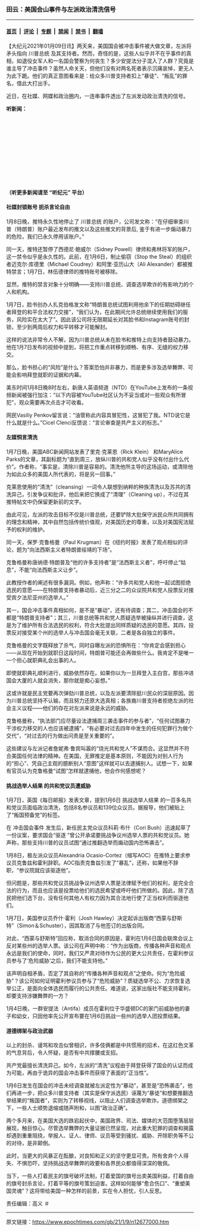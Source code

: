 ### 田云：美国会山事件与左派政治清洗信号

---

#### [首页](../../../..?n12677000) &nbsp;|&nbsp; [评论](../../../../../epoch-comment?n12677000) &nbsp;|&nbsp; [专题](../../../../../epoch-special?n12677000) &nbsp;|&nbsp; [禁闻](../../../../../epoch-news?n12677000) &nbsp;|&nbsp; [禁书](../../../../../books?n12677000) &nbsp;|&nbsp; [翻墙](https://github.com/gfw-breaker/nogfw/blob/master/README.md?n12677000)


<div class="post_content" id="artbody" itemprop="articleBody">
 <!-- article content begin -->
 <p>
  【大纪元2021年01月09日讯】两天来，美国国会被冲击事件被大做文章，左派将矛头指向
  <ok href="https://www.epochtimes.com/gb/tag/%E5%B7%9D%E6%99%AE%E6%80%BB%E7%BB%9F.html">
   川普总统
  </ok>
  及其支持者。然而，奇怪的是，这些人似乎并不在乎事件的真相，如退役女军人和一名国会警察为何丧生？多少安提法分子混入了人群？究竟是谁主导了冲击事件？虽然人命关天，但他们没有对两名死者表示沉痛哀悼，更无人为此下跪。他们的真正意图看来是：给众多川普支持者扣上“暴徒”、“叛乱”的罪名，借此大打出手。
 </p>
 <p>
  近日，在社媒、网媒和政治圈内，一连串事件透出了左派发动政治清洗的信号。
 </p>
 <p>
  <strong>
   听新闻：
  </strong>
 </p>
 <div style="width: 100%; height: 170px; margin-bottom: 20px; border-radius: 10px; overflow:hidden;">
 </div>
 <p>
  <strong>
   （听更多新闻请至
   <ok href="https://www.epochtimes.com/gb/podcast.htm">
    “听纪元”
   </ok>
   平台）
  </strong>
 </p>
 <h4>
  <strong>
   社媒封锁账号 扼杀言论自由
  </strong>
 </h4>
 <p>
  1月8日晚，推特永久性地停止了
  <ok href="https://www.epochtimes.com/gb/tag/%E5%B7%9D%E6%99%AE%E6%80%BB%E7%BB%9F.html">
   川普总统
  </ok>
  的账户，公司发文称：“在仔细审查川普（特朗普）账户最近发布的推文以及这些推文的背景后, 鉴于有进一步煽动暴力的危险，我们已永久停用该账户。”
 </p>
 <p>
  同一天，推特还暂停了西德尼·鲍威尔（Sidney Powell）律师和弗林将军的账户，这一禁令似乎是永久性的。此前，在1月6日，制止偷窃（Stop the Steal）的组织者迈克尔·库德里（Michael Coudrey）和阿里·亚历山大（Ali Alexander）都被推特禁言；1月7日，林伍德律师的推特账号被移除。
 </p>
 <p>
  显然，推特的禁言对象十分明确——支持川普总统、调查选举欺诈的有影响力的个人和机构。
 </p>
 <p>
  1月7日，脸书创办人扎克伯格发文称“特朗普总统试图利用他余下的任期妨碍继任者拜登的和平合法权力交接”，“我们认为，在此期间允许总统继续使用我们的服务，风险实在太大了”。因此该公司将无限期延长对其脸书和Instagram账号的封锁，至少到两周后权力和平转移才可能解封。
 </p>
 <p>
  这样的说法非常令人不解，因为川普总统从未在脸书和推特上向支持者鼓动暴力。他在1月7日发布的视频中提到，将把工作重点转移到顺畅、有序、无缝的权力移交。
 </p>
 <p>
  那么，脸书担心的“风险”是什么？答案恐怕并非暴力，而是更多涉及选举舞弊、可能会影响拜登就职的证据和内幕。
 </p>
 <p>
  美东时间1月8日晚8时左右，新唐人英语频道（NTD）在YouTube上发布的一条视频新闻被强行加注：“以下内容被YouTube社区认为不妥当或对一些观众有所冒犯”，观众需要再次点击才可收看。
 </p>
 <p>
  网民Vasiliy Penkov留言说：“油管称此内容具冒犯性，这冒犯了我。NTD说它是什么就是什么。”Cicel Clenci反馈说：“言论审查是共产主义的标志。”
 </p>
 <h4>
  <strong>
   左媒恫言清洗
  </strong>
 </h4>
 <p>
  1月7日晚，美国ABC新闻网站发表了里克·克莱恩（Rick Klein） 和MaryAlice Parks的文章，其副标题为“直到周三，放纵川普的共和党人似乎没有付出什么代价”。作者称，“事实是，清除川普是容易的。清洗他所主导的这场运动，或清除他为如此众多的美国人所代表的，将是另一回事。”
 </p>
 <p>
  克莱恩使用的“清洗”（cleansing）一词令人联想到纳粹的种族清洗以及苏共的清洗异己，引发争议和批评，他后来把它换成了“清理”（Cleaning up），不过在其推特帖文中仍保留更新前的文字。
 </p>
 <p>
  由此可见，左派的攻击目标不仅是川普总统，还要铲除大批保守派民众所共同拥有的理念和精神，其中自然包括传统价值观，对美国历史的尊重，以及对美国宪法赋予的权利的维护。
 </p>
 <p>
  同一天，保罗·克鲁格曼（Paul Krugman）在《纽约时报》发表了观点相似的评论，题为“向法西斯主义者特朗普绥靖的下场”。
 </p>
 <p>
  克鲁格曼称唐纳德·特朗普及“他的许多支持者”是“法西斯主义者”，呼吁停止“姑息”，不能“向法西斯主义让步”。
 </p>
 <p>
  此教授作者的阐述有很多漏洞。例如，他声称：“许多共和党人和他一起试图拒绝选民的意愿——在特朗普支持者暴动后，近三分之二的众议院共和党人投票反对接受宾夕法尼亚州的选举人。”
 </p>
 <p>
  其一，国会冲击事件真相如何，是不是“暴动”，还有待调查；其二，冲击国会的不都是“特朗普支持者”；其三，川普总统等共和党人质疑选举被操纵并进行调查，这是为了维护所有合法选民的权利，符合大批提出同样质疑的选民的意愿。其四，投票反对接受某个州的选举人与冲击国会毫无关联，二者是各自独立的事件。
 </p>
 <p>
  克鲁格曼的文字既释放了杀气，同时自曝左派的恐惧所在：“你肯定会感到担心——从现在开始到就职日这段时间，特朗普可能还会再做些什么。我肯定不是唯一一个担心就职典礼会出事的人。
 </p>
 <p>
  即使就职典礼顺利进行，威胁依然存在。如果你以为一旦拜登入主白宫，那些冲进国会大厦的人就会消失，那你就是痴心妄想。”
 </p>
 <p>
  这或许就是民主党要再次弹劾川普总统，以及左派要清除挺川民众的深层原因。因为川普总统坚持不认输，而且努力还原大选真相；各族裔川普支持者拒绝左派的社会主义议程——他们的存在对左派来说是永远的威胁。
 </p>
 <p>
  克鲁格曼称，“执法部门应尽量设法逮捕周三袭击事件的参与者”，“任何试图暴力干涉权力移交的人也应该被逮捕”，“有必要对过去四年中发生的任何犯罪行为做个交代”，“对过去的行为做出问责是至关重要的”。
 </p>
 <p>
  这些建议与左派记者詹妮弗·鲁宾叫嚣的“烧光共和党人”不谋而合。这显然并不符合美国任何法律的精神。在美国，无罪推定是基本原则，不能因为对别人行为的“担心”、凭自己主观的臆断别人“意图”这样就可以去逮捕别人。试想一下，如果有官员认为克鲁格曼“试图”怎样就逮捕他，他会作何感想呢？
 </p>
 <h4>
  <strong>
   <ok href="https://www.epochtimes.com/gb/tag/%E6%8C%91%E6%88%98%E9%80%89%E4%B8%BE%E4%BA%BA%E7%BB%93%E6%9E%9C.html">
    挑战选举人结果
   </ok>
   的共和党议员遭威胁
  </strong>
 </h4>
 <p>
  1月7日，英国《每日邮报》发表文章，提到1月6日
  <ok href="https://www.epochtimes.com/gb/tag/%E6%8C%91%E6%88%98%E9%80%89%E4%B8%BE%E4%BA%BA%E7%BB%93%E6%9E%9C.html">
   挑战选举人结果
  </ok>
  的一百多名共和党议员面临政治清洗，包括8名参议员和139位众议员。据报导，他们被贴上了“叛国预备党”的标签。
 </p>
 <p>
  在
  <ok href="https://www.epochtimes.com/gb/tag/%E5%86%B2%E5%87%BB%E5%9B%BD%E4%BC%9A%E4%BA%8B%E4%BB%B6.html">
   冲击国会事件
  </ok>
  发生后，新任民主党众议员科莉·布什（Cori Bush）迅速起草了一份议案，要求国会“驱逐 ”曾公开承诺要挑战争议州选举人票的共和党议员。她声称，那些支持川普的议员试图“通过推翻选举而煽动国内恐怖袭击”。
 </p>
 <p>
  1月8日，极左派众议员Alexandria Ocasio-Cortez（缩写AOC）在推特上要求参议员克鲁兹和霍利辞职。AOC指责克鲁兹引发了“暴乱”，还称，如果他不辞职，“参议院就应该驱逐他”。
 </p>
 <p>
  但问题是，那些共和党议员挑战争议州选举人票是法律赋予他们的权利，是完全合法的行为，而且也应该是投票给他们的选民希望或呼吁他们所做的。因此，除了选民把他们选下台，没有任何其他人有权力因为其合法地行使了正当权利而驱逐他们。
 </p>
 <p>
  1月7日，美国参议员乔什·霍利（Josh Hawley）决定起诉出版商“西蒙与舒斯特”（Simon＆Schuster），因其取消了与他签订的出版合同。
 </p>
 <p>
  对此，“西蒙与舒斯特”回应称，取消合同的原因是，霍利在1月6日国会联席会议上反对某些州的选举人票。该公司在声明中称：“作为出版商，传播各种声音和观点永远是我们的使命，同时，我们又严肃对待作为公民的更大公共责任，在霍利参议员参与了‘危险威胁’之后，我们不能支持他。”
 </p>
 <p>
  该声明自相矛盾，否定了其自称的“传播各种声音和观点”之使命。何为“危险威胁”？该公司如何证明霍利参议员参与了“危险威胁”？质疑选举不公、力求恢复选举公正，是面向全体选民而履行的公共责任。难道说，这家出版社不能支持霍利，却要支持涉嫌舞弊的一方？
 </p>
 <p>
  1月4日晚，一群安提法（Antifa）成员在霍利位于华盛顿DC的家门前威胁他的妻子和幼女，只因他率先公开宣布要在1月6日挑战一些州的选举人团投票结果。
 </p>
 <h4>
  道德绑架与政治武器
 </h4>
 <p>
  以上的封杀、谩骂和攻击似曾相识，许多伎俩都是中共惯用的招术，在这红色文革的气息背后，令人怀疑，是否有中共撑腰或支招。
 </p>
 <p>
  共产党最擅长清洗异己。如今，左派的“清洗”议程由于拜登获得了国会的认证而成为可能，再由于诡异的国会冲击事件而获得了表面的“正当性”。
 </p>
 <p>
  1月6日发生在国会的冲击未经调查就被左派定性为“暴动”，甚至是“恐怖袭击”，他们再进一步，把众多川普支持者（其实是保守派选民）诬蔑为“暴徒”和想要推翻选举结果的“叛国者”，实则为了转移视线，以阻止人们调查选举欺诈。道德绑架之下，一些人士顺势退缩或随声附和，以图“政治正确”。
 </p>
 <p>
  两个多月来，在美国大选的跌宕起伏中，美国政界、司法、媒体的大范围堕落层层展现，触目惊心。尽管选举舞弊的大量证据已然呈现，对此重大犯罪的调查和揭露却遇到重重阻挠，举报人、证人、律师、议员等受到骚扰、威胁、开除职务等不公的对待，是非颠倒。
 </p>
 <p>
  此时，当更大的风暴正在酝酿，对良知和正义的坚守更显可贵。所有舍弃个人得失、不惧恐吓，坚持挑战选举舞弊的政要和各界民众都值得深深的敬佩。
 </p>
 <p>
  当下，一些人打着民主的旗号破坏法制，打着爱国的旗号出卖美国利益，打着自由的旗号封杀言论，打着平等的旗号策划迫害。这样如何能够“愈合伤口”、“重塑美国灵魂”？这将带给美国一种怎样的前景，实在令人担忧，引人反思。
 </p>
 <p>
  责任编辑：高义 ＃
 </p>
 <!-- article content end -->
 <div id="below_article_ad">
 </div>
</div>


---

原文链接：https://www.epochtimes.com/gb/21/1/9/n12677000.htm